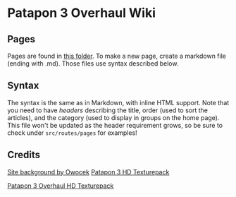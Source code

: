# Patapon 3 Overhaul Wiki
## Pages

Pages are found in [this folder](https://github.com/p3o-wiki/p3o-wiki.github.io/tree/main/src/routes/pages). To make a new page, create a markdown file (ending with .md). Those files use syntax described below.

## Syntax

The syntax is the same as in Markdown, with inline HTML support.
Note that you need to have _headers_ describing the title, order (used to sort the articles), and the category (used to display in groups on the home page). This file won't be updated as the header requirement grows, so be sure to check under `src/routes/pages` for examples!

## Credits

[Site background by Owocek](https://www.deviantart.com/owocektv/art/Demon-Gate-Bababaan-Patapon-2-500846734
)
[Patapon 3 HD Texturepack](https://github.com/Lin-zl522/Patapon-3-HD-Texture-Pack)

[Patapon 3 Overhaul HD Texturepack](https://github.com/KnotSora/Patapon-3-Overhaul-HD-Textures)
